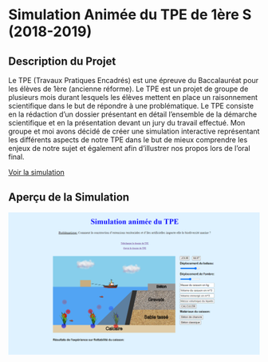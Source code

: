 # Simulation Animée du TPE de 1ère S (2018-2019)

## Description du Projet

Le TPE (Travaux Pratiques Encadrés) est une épreuve du Baccalauréat pour les élèves de 1ère (ancienne réforme).
Le TPE est un projet de groupe de plusieurs mois durant lesquels les élèves mettent en place un raisonnement scientifique dans le but de répondre à une problématique. Le TPE consiste en la rédaction d’un dossier présentant en détail l’ensemble de la démarche scientifique et en la présentation devant un jury du travail effectué.
Mon groupe et moi avons décidé de créer une simulation interactive représentant les différents aspects de notre TPE dans le but de mieux comprendre les enjeux de notre sujet et également afin d’illustrer nos propos lors de l’oral final.

[Voir la simulation](http://simulation-tpe.transept.net/)

## Aperçu de la Simulation

![apercu-simulation](image-illustration/apercu-simulation.png)
